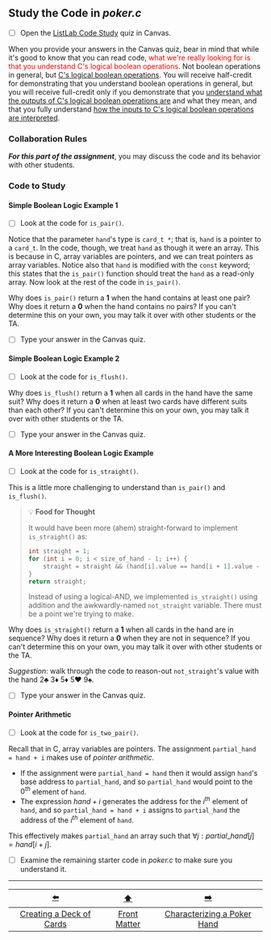 ## Study the Code in *poker.c*

- [ ] Open the [ListLab Code Study](https://canvas.unl.edu/courses/200913/quizzes/479615) quiz in Canvas.

When you provide your answers in <!-- *answers.txt* --> the Canvas quiz, bear in mind that while it's good to know that you can read code, <font color="red">what we're really looking for is that you understand C's logical boolean operations</font>.
Not boolean operations in general, but <u>C's logical boolean operations</u>.
You will receive half-credit for demonstrating that you understand boolean operations in general,
but you will receive full-credit only if you demonstrate that you <u>understand what the outputs of C's logical boolean operations are</u> and what they mean,
and that you fully understand <u>how the inputs to C's logical boolean operations are interpreted</u>.

### Collaboration Rules

***For this part of the assignment***, you may discuss the code and its behavior with other students.

### Code to Study

#### Simple Boolean Logic Example 1

- [ ] Look at the code for `is_pair()`.

Notice that the parameter `hand`'s type is `card_t *`;
that is, `hand` is a pointer to a `card_t`.
In the code, though, we treat `hand` as though it were an array.
This is because in C, array variables are pointers, and we can treat pointers as array variables.
Notice also that `hand` is modified with the `const` keyword;
this states that the `is_pair()` function should treat the `hand` as a read-only array.
Now look at the rest of the code in `is_pair()`.

Why does `is_pair()` return a **1** when the hand contains at least one pair?
Why does it return a **0** when the hand contains no pairs?
If you can't determine this on your own, you may talk it over with other students or the TA.

<!-- - [ ] Type your answer in *answers.txt*. -->
- [ ] Type your answer in the Canvas quiz.

#### Simple Boolean Logic Example 2

- [ ] Look at the code for `is_flush()`.

Why does `is_flush()` return a **1** when all cards in the hand have the same suit?
Why does it return a **0** when at least two cards have different suits than each other?
If you can't determine this on your own, you may talk it over with other students or the TA.

<!-- - [ ] Type your answer in *answers.txt*. -->
- [ ] Type your answer in the Canvas quiz.

#### A More Interesting Boolean Logic Example

- [ ] Look at the code for `is_straight()`.

This is a little more challenging to understand than `is_pair()` and `is_flush()`.

> 💡 **Food for Thought**
> 
> It would have been more (ahem) straight-forward to implement `is_straight()` as:
> ```c
> int straight = 1;
> for (int i = 0; i < size_of_hand - 1; i++) {
>     straight = straight && (hand[i].value == hand[i + 1].value - 1);
> }
> return straight;
> ```
> Instead of using a logical-AND, we implemented `is_straight()` using addition and the awkwardly-named `not_straight` variable.
> There must be a point we're trying to make.

Why does `is_straight()` return a **1** when all cards in the hand are in sequence?
Why does it return a **0** when they are not in sequence?
If you can't determine this on your own, you may talk it over with other students or the TA.

[//]: # (*Suggestion*: set a breakpoint on this line:)
[//]: # (```c)
[//]: # (not_straight = not_straight + abs&#40;hand[i + 1].value - hand[i].value - 1&#41;;)
[//]: # (```)
[//]: # (and launch the debugger.)
[//]: # (&#40;Or, if you're using gdb from the command line, launch the debugger and set a breakpoint on that line.&#41;)
[//]: # (Observe the changes to `not_straight`'s value with the hand 2♣️ 3♦️ 5♦️ 5♥️ 9♠️.)

*Suggestion*: walk through the code to reason-out `not_straight`'s value with the hand 2♣️ 3♦️ 5♦️ 5♥️ 9♠️.

<!-- - [ ] Type your answer in *answers.txt*. -->
- [ ] Type your answer in the Canvas quiz.

#### Pointer Arithmetic

- [ ] Look at the code for `is_two_pair()`.

Recall that in C, array variables are pointers.
The assignment `partial_hand = hand + i` makes use of *pointer arithmetic*.
- If the assignment were `partial_hand = hand` then it would assign `hand`'s base address to `partial_hand`,
  and so `partial_hand` would point to the $0^{th}$ element of `hand`.
- The expression $hand+i$ generates the address for the $i^{th}$ element of `hand`,
  and so `partial_hand = hand + i` assigns to `partial_hand` the address of the $i^{th}$ element of `hand`.

This effectively makes `partial_hand` an array such that $\forall j : partial\_hand[j] = hand[i+j]$.

[//]: # (You may find it interesting to set a breakpoint in `is_to_pair&#40;&#41;` and use the debugger to observe the changes to the address stored in `partial_hand`.)

- [ ] Examine the remaining starter code in *poker.c* to make sure you understand it.

---

|            [⬅️](04-creating-deck-of-cards.md)            |      [⬆️](../README.md)      |             [➡️](06-characterize-hands.md)              |
|:--------------------------------------------------------:|:----------------------------:|:-------------------------------------------------------:|
| [Creating a Deck of Cards](04-creating-deck-of-cards.md) | [Front Matter](../README.md) | [Characterizing a Poker Hand](06-characterize-hands.md) |
